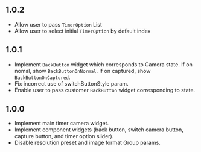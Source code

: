 ## 1.0.2
* Allow user to pass `TimerOption` List
* Allow user to select initial `TimerOption` by default index

## 1.0.1

* Implement `BackButton` widget which corresponds to Camera state. If on nomal, show `BackButtonOnNormal`. If on captured, show `BackButtonOnCaptured`.
* Fix incorrect use of switchButtonStyle param.
* Enable user to pass customer `BackButton` widget corresponding to state.

## 1.0.0

* Implement main timer camera widget.
* Implement component widgets (back button, switch camera button, capture button, and timer option slider).
* Disable resolution preset and image format Group params.
